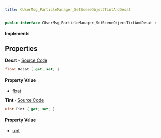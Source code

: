 ```yaml
---
title: CUserMsg_ParticleManager_SetSceneObjectTintAndDesat
---
```


```csharp
public interface CUserMsg_ParticleManager_SetSceneObjectTintAndDesat : ITypedProtobuf<CUserMsg_ParticleManager_SetSceneObjectTintAndDesat>, INativeHandle
```

#### Implements

## Properties

**Desat** - [Source Code](https://github.com/swiftly-solution/swiftlys2/blob/main/managed/src/SwiftlyS2.Generated/Protobufs/Interfaces/CUserMsg_ParticleManager_SetSceneObjectTintAndDesat.cs#L16)

```csharp
float Desat { get; set; }
```

#### Property Value

- [float](https://learn.microsoft.com/dotnet/api/system.single)

**Tint** - [Source Code](https://github.com/swiftly-solution/swiftlys2/blob/main/managed/src/SwiftlyS2.Generated/Protobufs/Interfaces/CUserMsg_ParticleManager_SetSceneObjectTintAndDesat.cs#L13)

```csharp
uint Tint { get; set; }
```

#### Property Value

- [uint](https://learn.microsoft.com/dotnet/api/system.uint32)

